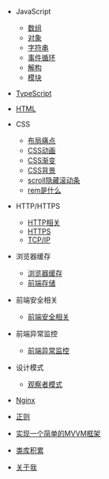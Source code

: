 * JavaScript
    * [数组](src/JavaScript/数组/数组)
    * [对象](src/JavaScript/对象/对象)
    * [字符串](src/JavaScript/字符串/字符串)
    * [事件循环](src/JavaScript/事件循环/事件循环)
    * [解构](src/JavaScript/解构/解构)
    * [模块](src/JavaScript/模块)
* [TypeScript](src/TypeScript/TypeScript)
* [HTML](src/HTML/HTML.md)
* CSS
    * [布局痛点](src/CSS/布局痛点)
    * [CSS动画](src/CSS/CSS动画)
    * [CSS渐变](src/CSS/CSS渐变)
    * [CSS背景](src/CSS/CSS背景)
    * [scroll隐藏滚动条](src/CSS/scroll隐藏滚动条)
    * [rem是什么](src/CSS/rem到底是什么)
* HTTP/HTTPS
    * [HTTP相关](src/http/http相关)
    * [HTTPS](src/HTTP/HTTPS)
    * [TCP/IP](src/HTTP/TCP_IP.md)



* 浏览器缓存
    * [浏览器缓存](src/浏览器缓存/浏览器缓存)
    * [前端存储](src/浏览器缓存/前端存储)

* 前端安全相关
    * [前端安全相关](src/前端安全相关/前端安全相关)

* 前端异常监控
    * [前端异常监控](src/前端异常监控/前端异常监控)

* 设计模式
    * [观察者模式](src/JavaScript/设计模式/观察者模式)

* [Nginx](src/Nginx/Nginx)

* [正则](src/正则/正则)

* [实现一个简单的MVVM框架](src/实现一个简单的MVVM框架/实现一个简单的MVVM框架)

* [类库积累](src/类库积累)

* [关于我](src/关于我)

